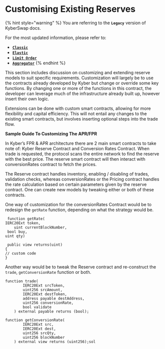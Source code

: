 # Customising Existing Reserves

{% hint style="warning" %}
You are referring to the **`Legacy`** version of KyberSwap docs.

For the most updated information, please refer to:

* [**`Classic`**](../../../../liquidity-solutions/kyberswap-classic/)
* [**`Elastic`**](../../../../liquidity-solutions/kyberswap-elastic/)
* [**`Limit Order`**](../../../../kyberswap-solutions/limit-order/)
* [**`Aggregator`**](../../../../kyberswap-solutions/kyberswap-aggregator/)
{% endhint %}

This section includes discussion on customizing and extending reserve models to suit specific requirements. Customization will largely be to use the contracts already developed by Kyber but change or override some key functions. By changing one or more of the functions in this contract, the developer can leverage much of the infrastructure already built up, however insert their own logic.

Extensions can be done with custom smart contracts, allowing for more flexibility and capital efficiency. This will not entail any changes to the existing smart contracts, but involves inserting optional steps into the trade flow.

**Sample Guide To Customizing The APR/FPR**

In Kyber’s FPR & APR architecture there are 2 main smart contracts to take note of: Kyber Reserve Contract and Conversion Rates Contract. When trade is requested, the protocol scans the entire network to find the reserve with the best price. The reserve smart contract will then interact with conversionRates contract to fetch the prices.

The Reserve contract handles inventory, enabling / disabling of trades, validation checks, whereas conversionRates or the Pricing contract handles the rate calculation based on certain parameters given by the reserve contract. One can create new models by tweaking either or both of these contracts.

One way of customization for the conversionRates Contract would be to redesign the `getRate` function, depending on what the strategy would be.

```solidity
 function getRate(
IERC20Ext token,
    uint currentBlockNumber,
 bool buy,
uint qty)

 public view returns(uint)
{
// custom code
}
```

Another way would be to tweak the Reserve contract and re-construct the `trade`, `getConversionRate` function or both.

```solidity
function trade(
        IERC20Ext srcToken,
        uint256 srcAmount,
        IERC20Ext destToken,
        address payable destAddress,
        uint256 conversionRate,
        bool validate
    ) external payable returns (bool);

function getConversionRate(
        IERC20Ext src,
        IERC20Ext dest,
        uint256 srcQty,
        uint256 blockNumber
    ) external view returns (uint256);sol
```

